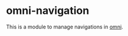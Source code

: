 # omni-navigation

This is a module to manage navigations in [omni][omni].

[omni]: https://github.com/chielkunkels/omni
